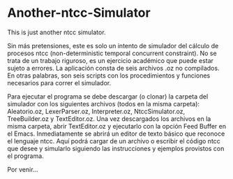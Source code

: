 # Another-ntcc-Simulator
This is just another ntcc simulator.

Sin más pretensiones, este es solo un intento de simulador del cálculo de procesos ntcc (non-deterministic temporal concurrent constraint).
No se trata de un trabajo riguroso, es un ejercicio académico que puede estar sujeto a errores. La aplicación consta de seis archivos .oz no compilados.
En otras palabras, son seis scripts con los procedimientos y funciones necesarios para correr el simulador.

Para ejecutar el programa se debe descargar (o clonar) la carpeta del simulador con los siguientes archivos (todos en la misma carpeta):
Aleatorio.oz, LexerParser.oz, Interpreter.oz, NtccSimulator.oz, TreeBuilder.oz y TextEditor.oz.
Una vez descargados los archivos en la misma carpeta, abrir TextEditor.oz y ejecutarlo con la opción Feed Buffer en el Emacs.
Inmediatamente se abrirá un editor de texto básico que reconoce el lenguaje ntcc. Aquí podrá cargar de un archivo o escribir el código ntcc que desee y simularlo siguiendo las instrucciones y ejemplos provistos con el programa.


Por venir...
